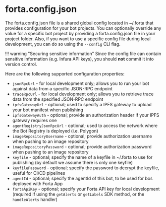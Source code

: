 # forta.config.json

The forta.config.json file is a shared global config located in ~/.forta that provides configuration for your bot projects. You can optionally override any value for a specific bot project by providing a forta.config.json file in your project folder. Also, if you want to use a specific config file during local development, you can do so using the `--config` CLI flag. 

!!! warning "Securing sensitive information"
    Since the config file can contain sensitive information (e.g. Infura API keys), you should **not** commit it into version control. 

Here are the following supported configuration properties:

- `jsonRpcUrl` - for local development only; allows you to run your bot against data from a specific JSON-RPC endpoint
- `traceRpcUrl` - for local development only; allows you to retrieve trace data from the specified JSON-RPC endpoint
- `ipfsGatewayUrl` - optional; used to specify a IPFS gateway to upload your bot manifest when publishing
- `ipfsGatewayAuth` - optional; provide an authorization header if your IPFS gateway requires one
- `agentRegistryJsonRpcUrl` - optional; used to access the network where the Bot Registry is deployed (i.e. Polygon)
- `imageRepositoryUsername` - optional; provide authorization username when pushing to an image repository
- `imageRepositoryPassword` - optional; provide authorization password when pushing to an image repository
- `keyfile` - optional; specify the name of a keyfile in ~/.forta to use for publishing (by default we assume there is only one keyfile)
- `keyfilePassword` - optional; specify the password to decrypt the keyfile, useful for CI/CD pipelines
- `agentId` - optional; specify the agentId of this bot, to be used for bos deployed with Forta App
- `fortaApiKey` - optional; specify your Forta API key for local development (required if using the `getAlerts` or `getLabels` SDK method, or the `handleAlerts` handler)